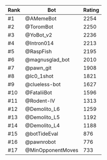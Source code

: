 Rank|Bot|Rating
---|---|---
#1|@AMemeBot|2254
#2|@ToromBot|2250
#3|@YoBot_v2|2236
#4|@Intron014|2213
#5|@RaspFish|2195
#6|@magnusglad_bot|2010
#7|@pawn_git|1908
#8|@lc0_1shot|1821
#9|@clueless-bot|1627
#10|@FataliiBot|1596
#11|@Rodent-IV|1313
#12|@Demolito_L6|1259
#13|@Demolito_L5|1192
#14|@Demolito_L4|1188
#15|@botTideEval|876
#16|@pawnrobot|776
#17|@MinOpponentMoves|733
